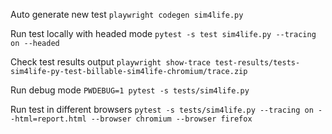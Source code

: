 Auto generate new test
`playwright codegen sim4life.py`

Run test locally with headed mode
`pytest -s test sim4life.py --tracing on --headed `

Check test results output
`playwright show-trace test-results/tests-sim4life-py-test-billable-sim4life-chromium/trace.zip`

Run debug mode
`PWDEBUG=1 pytest -s tests/sim4life.py`

Run test in different browsers
`pytest -s tests/sim4life.py --tracing on --html=report.html --browser chromium --browser firefox`
